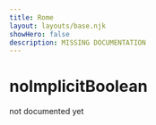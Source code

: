 ```yaml
---
title: Rome
layout: layouts/base.njk
showHero: false
description: MISSING DOCUMENTATION
---
```


# noImplicitBoolean

not documented yet
